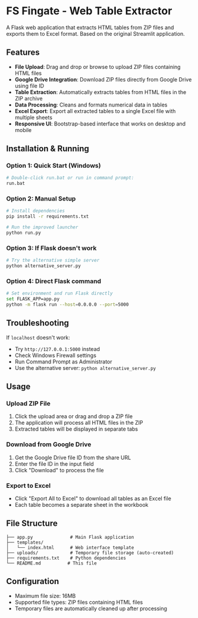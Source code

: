 # FS Fingate - Web Table Extractor

A Flask web application that extracts HTML tables from ZIP files and exports them to Excel format. Based on the original Streamlit application.

## Features

- **File Upload**: Drag and drop or browse to upload ZIP files containing HTML files
- **Google Drive Integration**: Download ZIP files directly from Google Drive using file ID
- **Table Extraction**: Automatically extracts tables from HTML files in the ZIP archive
- **Data Processing**: Cleans and formats numerical data in tables
- **Excel Export**: Export all extracted tables to a single Excel file with multiple sheets
- **Responsive UI**: Bootstrap-based interface that works on desktop and mobile

## Installation & Running

### Option 1: Quick Start (Windows)
```bash
# Double-click run.bat or run in command prompt:
run.bat
```

### Option 2: Manual Setup
```bash
# Install dependencies
pip install -r requirements.txt

# Run the improved launcher
python run.py
```

### Option 3: If Flask doesn't work
```bash
# Try the alternative simple server
python alternative_server.py
```

### Option 4: Direct Flask command
```bash
# Set environment and run Flask directly
set FLASK_APP=app.py
python -m flask run --host=0.0.0.0 --port=5000
```

## Troubleshooting

If `localhost` doesn't work:
- Try `http://127.0.0.1:5000` instead
- Check Windows Firewall settings
- Run Command Prompt as Administrator  
- Use the alternative server: `python alternative_server.py`

## Usage

### Upload ZIP File
1. Click the upload area or drag and drop a ZIP file
2. The application will process all HTML files in the ZIP
3. Extracted tables will be displayed in separate tabs

### Download from Google Drive
1. Get the Google Drive file ID from the share URL
2. Enter the file ID in the input field
3. Click "Download" to process the file

### Export to Excel
- Click "Export All to Excel" to download all tables as an Excel file
- Each table becomes a separate sheet in the workbook

## File Structure

```
├── app.py              # Main Flask application
├── templates/
│   └── index.html      # Web interface template
├── uploads/            # Temporary file storage (auto-created)
├── requirements.txt    # Python dependencies
└── README.md          # This file
```

## Configuration

- Maximum file size: 16MB
- Supported file types: ZIP files containing HTML files
- Temporary files are automatically cleaned up after processing